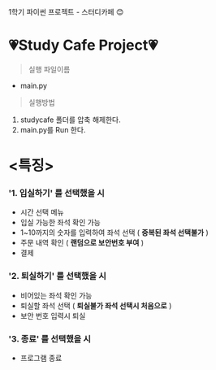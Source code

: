 1학기 파이썬 프로젝트 - 스터디카페 😊


# **💗Study Cafe Project💗**
>실행 파일이름
- main.py
>실행방법
1. studycafe 폴더를 압축 해제한다.
2. main.py를 Run 한다.

# <특징>

### **'1. 입실하기' 를 선택했을 시** ###
- 시간 선택 메뉴
- 입실 가능한 좌석 확인 가능
- 1~10까지의 숫자를 입력하여 좌석 선택 ( **중복된 좌석 선택불가** )
- 주문 내역 확인 ( **랜덤으로 보안번호 부여** )
- 결제

### **'2. 퇴실하기' 를 선택했을 시** ###
- 비어있는 좌석 확인 가능
- 퇴실할 좌석 선택 ( **퇴실불가 좌석 선택시 처음으로** )
- 보안 번호 입력시 퇴실

### **'3. 종료' 를 선택했을 시** ###
- 프로그램 종료
